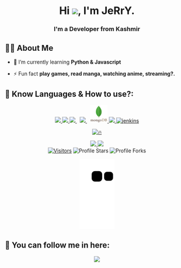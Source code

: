 
<h1 align="center">Hi <img src="https://raw.githubusercontent.com/MartinHeinz/MartinHeinz/master/wave.gif" width="30px">, I'm JeRrY.</h1>
<h3 align="center">I'm a Developer from Kashmir</h3>

<p align="center">



</p>

## 🙋‍♂️ About Me

- 🌱 I’m currently learning **Python & Javascript**

- ⚡ Fun fact **play games, read manga, watching anime, streaming?.**

## 🚀 Know Languages & How to use?:

<p align="center"> 
    <a href="https://developer.mozilla.org/en-US/docs/Web/JavaScript" target="_blank"> <img src="https://img.icons8.com/color/48/000000/javascript.png"/> </a> 
    <a href="https://www.python.org" target="_blank"> <img src="https://img.icons8.com/color/48/000000/python.png"/> </a> 
    <a style="padding-right:8px;" href="https://nodejs.org" target="_blank"> <img src="https://img.icons8.com/color/48/000000/nodejs.png"/> </a> 
    <a style="padding-right:8px;" href="https://www.mysql.com/" target="_blank"> <img src="https://img.icons8.com/fluent/50/000000/mysql-logo.png"/> </a>
    <a href="https://www.mongodb.com/" target="_blank"> <img src="https://raw.githubusercontent.com/devicons/devicon/master/icons/mongodb/mongodb-original-wordmark.svg" alt="mongodb" width="48" height="48"/> </a> 
    <a href="https://git-scm.com/" target="_blank"> <img src="https://img.icons8.com/color/48/000000/git.png"/> </a> 
    <a href="https://www.jenkins.io" target="_blank"> <img src="https://www.vectorlogo.zone/logos/jenkins/jenkins-icon.svg" alt="jenkins" width="48" height="48"/> </a> 
</p>

<p align="center">
    <a href="https://github.com/anuraghazra/github-readme-stats">
        <img title=🔥 src="https://github-readme-streak-stats.herokuapp.com/?user=Adivise&theme=black-ice&hide_border=true&stroke=0000&background=060A0CD0"/>
    </a>
</p>

<div align="center">
  <a href="https://github.com/jerry-619">
  <img height="180em" src="https://github-readme-stats.vercel.app/api?username=Adivise&show_icons=true&theme=dracula&include_all_commits=true&count_private=true"/>
  <img height="180em" src="https://github-readme-stats.vercel.app/api/top-langs/?username=Adivise&layout=compact&langs_count=7&theme=dracula"/>
</div>

<div align="center">
<img src="https://komarev.com/ghpvc/?username=Adivise&label=Profile%20Views&color=008042&style=flat&label=Visitors" alt="Visitors"></a>
<img src="https://img.shields.io/badge/dynamic/json?&label=Total%20Stars&color=008042&style=flat&style=for-the-badge&query=%24.stars&url=https://api.github-star-counter.workers.dev/user/Adivise" alt="Profile Stars"></a>
<img src="https://img.shields.io/badge/dynamic/json?&label=Total%20Forks&color=008042&style=flat&style=for-the-badge&query=%24.forks&url=https://api.github-star-counter.workers.dev/user/Adivise" alt="Profile Forks"></a>
</div>

<div align="center">

  ![Snake animation](https://github.com/rafaballerini/rafaballerini/blob/output/github-contribution-grid-snake.svg)

</div>

## 🌟 You can follow me in here:

<div align="center"> 

  <a href="https://www.instagram.com/fardeen.619" target="_blank"><img src="https://logodix.com/logo/484500.jpg" target="_blank"></a>
 
</div>
